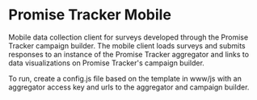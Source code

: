Promise Tracker Mobile
============================

Mobile data collection client for surveys developed through the Promise Tracker campaign builder. The mobile client loads surveys and submits responses to an instance of the Promise Tracker aggregator and links to data visualizations on Promise Tracker's campaign builder.

To run, create a config.js file based on the template in www/js with an aggregator access key and urls to the aggregator and campaign builder.

